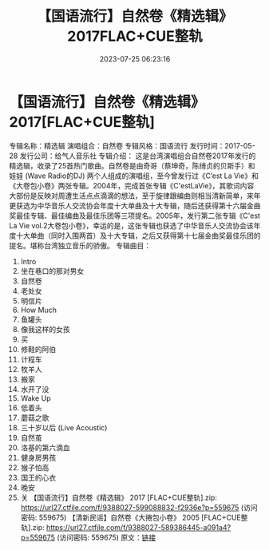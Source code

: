 ﻿---
title: 【国语流行】自然卷《精选辑》2017FLAC+CUE整轨
date: 2023-07-25 06:23:16
categories: WAV车载音乐、镜像
tags: 华语中文
---
# 【国语流行】自然卷《精选辑》2017[FLAC+CUE整轨]

专辑名称：精选辑
演唱组合：自然卷
专辑风格：国语流行
发行时间：2017-05-28
发行公司：给气人音乐社
专辑介绍：
这是台湾演唱组合自然卷2017年发行的精选辑，收录了25首热门歌曲。自然卷是由奇哥（蔡坤奇，陈绮贞的贝斯手）和娃娃 (Wave
Radio的DJ) 两个人组成的演唱组，至今曾发行过《C’est La
Vie》和《大卷包小卷》两张专辑。2004年，完成首张专辑《C'estLaVie》，其歌词内容大部份是反映对周遭生活点点滴滴的想法，至于旋律跟编曲则相当清新简单，来年更获选为中华音乐人交流协会年度十大单曲及十大专辑，随后还获得第十六届金曲奖最佳专辑、最佳编曲及最佳乐团等三项提名。2005年，发行第二张专辑《C'est
La Vie
vol.2大卷包小卷》，幸运的是，这张专辑也获选了中华音乐人交流协会该年度十大单曲（同时入围两首）及十大专辑，之后又获得第十七届金曲奖最佳乐团的提名。堪称台湾独立音乐的骄傲。
专辑曲目：
01. Intro
02. 坐在巷口的那对男女
03. 自然卷
04. 老处女
05. 明信片
06. How Much
07. 鱼罐头
08. 像我这样的女孩
09. 买
10. 修鞋的阿伯
11. 计程车
12. 牧羊人
13. 搬家
14. 水开了没
15. Wake Up
16. 低着头
17. 蘑菇之歌
18. 三十岁以后 (Live Acoustic)
19. 自然茧
20. 洛基的第六滴血
21. 健身房男孩
22. 猴子怕高
23. 国王的心衣
24. 晚安
25. 关
【国语流行】自然卷《精选辑》 2017 [FLAC+CUE整轨].zip: https://url27.ctfile.com/f/9388027-599088832-f2936e?p=559675
(访问密码: 559675)
【清新民谣】自然卷《大捲包小卷》 2005 [FLAC+CUE整轨].zip: https://url27.ctfile.com/f/9388027-589386445-a091a4?p=559675
(访问密码: 559675)
原文：[链接](https://blog.sina.com.cn/s/blog_1647c7e76010312to.html)